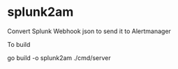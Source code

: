 # splunk2am
Convert Splunk Webhook json to send it to Alertmanager


To build

go build -o splunk2am  ./cmd/server
